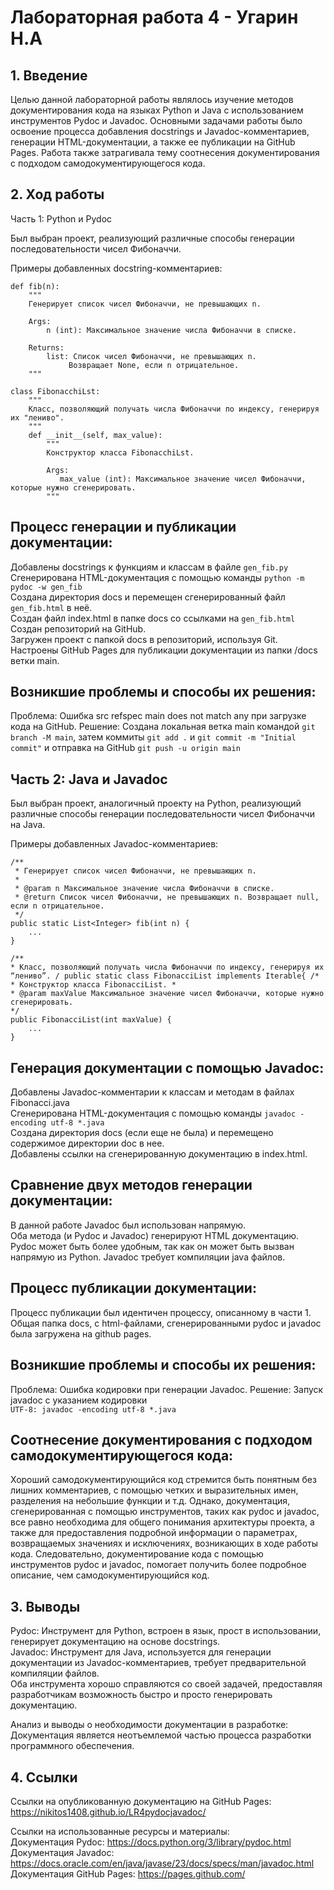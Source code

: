 # Лабораторная работа 4 - Угарин Н.А

## 1. Введение

Целью данной лабораторной работы являлось изучение методов документирования кода на языках Python и Java с использованием инструментов Pydoc и Javadoc. Основными задачами работы было освоение процесса добавления docstrings и Javadoc-комментариев, генерации HTML-документации, а также ее публикации на GitHub Pages. Работа также затрагивала тему соотнесения документирования с подходом самодокументирующегося кода.

## 2. Ход работы

Часть 1: Python и Pydoc

Был выбран проект, реализующий различные способы генерации последовательности чисел Фибоначчи.

Примеры добавленных docstring-комментариев:
```
def fib(n):
    """
    Генерирует список чисел Фибоначчи, не превышающих n.

    Args:
        n (int): Максимальное значение числа Фибоначчи в списке.

    Returns:
        list: Список чисел Фибоначчи, не превышающих n.
             Возвращает None, если n отрицательное.
    """
```
```
class FibonacchiLst:
    """
    Класс, позволяющий получать числа Фибоначчи по индексу, генерируя их "лениво".
    """
    def __init__(self, max_value):
        """
        Конструктор класса FibonacchiLst.

        Args:
           max_value (int): Максимальное значение чисел Фибоначчи, которые нужно сгенерировать.
        """
```
## Процесс генерации и публикации документации:

Добавлены docstrings к функциям и классам в файле ```gen_fib.py```\
Сгенерирована HTML-документация с помощью команды ```python -m pydoc -w gen_fib```\
Создана директория docs и перемещен сгенерированный файл ```gen_fib.html``` в неё.\
Создан файл index.html в папке docs со ссылками на ```gen_fib.html```\
Создан репозиторий на GitHub.\
Загружен проект с папкой docs в репозиторий, используя Git.\
Настроены GitHub Pages для публикации документации из папки /docs ветки main.

## Возникшие проблемы и способы их решения:

Проблема: Ошибка src refspec main does not match any при загрузке кода на GitHub. Решение: Создана локальная ветка main командой 
```git branch -M main```, затем коммиты ```git add .``` и ```git commit -m "Initial commit"``` и отправка на GitHub ```git push -u origin main```

## Часть 2: Java и Javadoc

Был выбран проект, аналогичный проекту на Python, реализующий различные способы генерации последовательности чисел Фибоначчи на Java.

Примеры добавленных Javadoc-комментариев:
```
/**
 * Генерирует список чисел Фибоначчи, не превышающих n.
 *
 * @param n Максимальное значение числа Фибоначчи в списке.
 * @return Список чисел Фибоначчи, не превышающих n. Возвращает null, если n отрицательное.
 */
public static List<Integer> fib(int n) {
    ...
}
```
```
/**
* Класс, позволяющий получать числа Фибоначчи по индексу, генерируя их “лениво”. / public static class FibonacciList implements Iterable{ /*
* Конструктор класса FibonacciList. *
* @param maxValue Максимальное значение чисел Фибоначчи, которые нужно сгенерировать.
*/
public FibonacciList(int maxValue) {
    ...
}
```

## Генерация документации с помощью Javadoc:

Добавлены Javadoc-комментарии к классам и методам в файлах Fibonacci.java\
Сгенерирована HTML-документация с помощью команды ```javadoc -encoding utf-8 *.java```\
Создана директория docs (если еще не была) и перемещено содержимое директории doc в нее.\
Добавлены ссылки на сгенерированную документацию в index.html.

## Сравнение двух методов генерации документации:
В данной работе Javadoc был использован напрямую.\
Оба метода (и Pydoc и Javadoc) генерируют HTML документацию. Pydoc может быть более удобным, так как он может быть вызван напрямую из Python. Javadoc требует компиляции java файлов.

## Процесс публикации документации: 
Процесс публикации был идентичен процессу, описанному в части 1. Общая папка docs, с html-файлами, сгенерированными pydoc и javadoc была загружена на github pages.

## Возникшие проблемы и способы их решения:

Проблема: Ошибка кодировки при генерации Javadoc. Решение: Запуск javadoc с указанием кодировки \
```UTF-8: javadoc -encoding utf-8 *.java```

## Соотнесение документирования с подходом самодокументирующегося кода:

Хороший самодокументирующийся код стремится быть понятным без лишних комментариев, с помощью четких и выразительных имен, разделения на небольшие функции и т.д.
Однако, документация, сгенерированная с помощью инструментов, таких как pydoc и javadoc, все равно необходима для общего понимания архитектуры проекта, а также для предоставления подробной информации о параметрах, возвращаемых значениях и исключениях, возникающих в ходе работы кода.
Следовательно, документирование кода с помощью инструментов pydoc и javadoc, помогает получить более подробное описание, чем самодокументирующийся код.

## 3. Выводы

Pydoc: Инструмент для Python, встроен в язык, прост в использовании, генерирует документацию на основе docstrings. \
Javadoc: Инструмент для Java, используется для генерации документации из Javadoc-комментариев, требует предварительной компиляции файлов. \
Оба инструмента хорошо справляются со своей задачей, предоставляя разработчикам возможность быстро и просто генерировать документацию.

Анализ и выводы о необходимости документации в разработке:\
Документация является неотъемлемой частью процесса разработки программного обеспечения.

## 4. Ссылки

Ссылки на опубликованную документацию на GitHub Pages:\
https://nikitos1408.github.io/LR4pydocjavadoc/

Ссылки на использованные ресурсы и материалы: \
Документация Pydoc: https://docs.python.org/3/library/pydoc.html \
Документация Javadoc: https://docs.oracle.com/en/java/javase/23/docs/specs/man/javadoc.html \
Документация GitHub Pages: https://pages.github.com/
